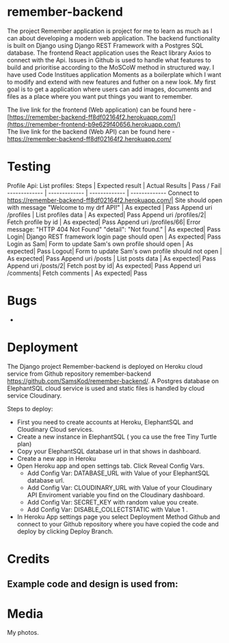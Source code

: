 # remember-backend
The project Remember application is project for me to learn as much as I can about developing a modern web application. The backend functionality is built on Django using Django REST Framework with a Postgres SQL database. The frontend React application uses the React library Axios to connect with the Api. Issues in Github is used to handle what features to build and prioritise according to the MoSCoW method in structured way. I have used Code Institues application Moments as a boilerplate which I want to modify and extend with new features and futher on a new look. My first goal is to get a application where users can add images, documents and files as a place where you want put things you want to remember.

The live link for the frontend (Web application) can be found here - [https://remember-backend-ff8df02164f2.herokuapp.com/](https://remember-frontend-b9e629f40656.herokuapp.com/) </br>
The live link for the backend (Web API) can be found here - [https://remember-backend-ff8df02164f2.herokuapp.com/
](https://remember-backend-ff8df02164f2.herokuapp.com/)

# Testing
Profile Api:
List profiles:
Steps | Expected result | Actual Results | Pass / Fail
------------- | ------------- | ------------- | -------------
Connect to https://remember-backend-ff8df02164f2.herokuapp.com/| Site should open with message "Welcome to my drf API!" | As expected | Pass 
Append uri /profiles | List profiles data | As expected| Pass
Append uri /profiles/2| Fetch profile by id | As expected| Pass
Append uri /profiles/66| Error message: "HTTP 404 Not Found" "detail": "Not found."  | As expected| Pass
Login| Django REST framework login page should open | As expected| Pass
Login as Sam| Form to update Sam's own profile should open | As expected| Pass
Logout| Form to update Sam's own profile should not open | As expected| Pass
Append uri /posts | List posts data | As expected| Pass
Append uri /posts/2| Fetch post by id| As expected| Pass
Append uri /comments| Fetch comments | As expected| Pass


# Bugs
 * 
# Deployment
The Django project Remember-backend is deployed on Heroku cloud service from Github repository remember-backend https://github.com/SamsKod/remember-backend/. A Postgres database on ElephantSQL cloud service is used and static files is handled by cloud service Cloudinary.


Steps to deploy:

* First you need to create accounts at Heroku, ElephantSQL and Cloudinary Cloud services.
* Create a new instance in ElephantSQL ( you ca use the free Tiny Turtle plan)
* Copy your ElephantSQL database url in that shows in dashboard.
* Create a new app in Heroku
* Open Heroku app and open settings tab. Click Reveal Config Vars.
  * Add Config Var: DATABASE_URL with Value of your ElephantSQL database url.
  * Add Config Var: CLOUDINARY_URL with Value of your Cloudinary API Enviroment variable you find on the Cloudinary dashboard.
  * Add Config Var: SECRET_KEY with random value you create. 
  * Add Config Var: DISABLE_COLLECTSTATIC with Value 1 .
* In Heroku App settings page you select Deployment Method Github and connect to your Github repository where you have copied the code and deploy by clicking Deploy Branch.



# Credits
Example code and design is used from:
- 

# Media
My photos.

